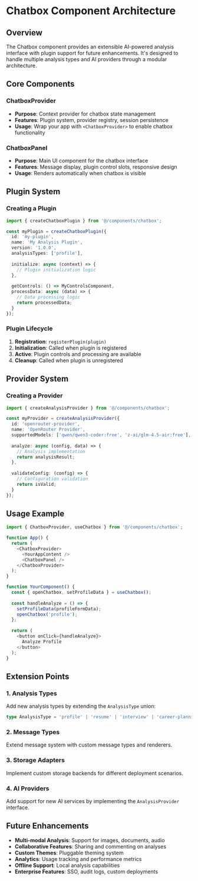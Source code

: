 # Chatbox Component Architecture

## Overview

The Chatbox component provides an extensible AI-powered analysis interface with plugin support for future enhancements. It's designed to handle multiple analysis types and AI providers through a modular architecture.

## Core Components

### ChatboxProvider
- **Purpose**: Context provider for chatbox state management
- **Features**: Plugin system, provider registry, session persistence
- **Usage**: Wrap your app with `<ChatboxProvider>` to enable chatbox functionality

### ChatboxPanel
- **Purpose**: Main UI component for the chatbox interface
- **Features**: Message display, plugin control slots, responsive design
- **Usage**: Renders automatically when chatbox is visible

## Plugin System

### Creating a Plugin
```typescript
import { createChatboxPlugin } from '@/components/chatbox';

const myPlugin = createChatboxPlugin({
  id: 'my-plugin',
  name: 'My Analysis Plugin',
  version: '1.0.0',
  analysisTypes: ['profile'],
  
  initialize: async (context) => {
    // Plugin initialization logic
  },
  
  getControls: () => MyControlsComponent,
  processData: async (data) => {
    // Data processing logic
    return processedData;
  }
});
```

### Plugin Lifecycle
1. **Registration**: `registerPlugin(plugin)`
2. **Initialization**: Called when plugin is registered
3. **Active**: Plugin controls and processing are available
4. **Cleanup**: Called when plugin is unregistered

## Provider System

### Creating a Provider
```typescript
import { createAnalysisProvider } from '@/components/chatbox';

const myProvider = createAnalysisProvider({
  id: 'openrouter-provider',
  name: 'OpenRouter Provider',
  supportedModels: ['qwen/qwen3-coder:free', 'z-ai/glm-4.5-air:free'],
  
  analyze: async (config, data) => {
    // Analysis implementation
    return analysisResult;
  },
  
  validateConfig: (config) => {
    // Configuration validation
    return isValid;
  }
});
```

## Usage Example

```typescript
import { ChatboxProvider, useChatbox } from '@/components/chatbox';

function App() {
  return (
    <ChatboxProvider>
      <YourAppContent />
      <ChatboxPanel />
    </ChatboxProvider>
  );
}

function YourComponent() {
  const { openChatbox, setProfileData } = useChatbox();
  
  const handleAnalyze = () => {
    setProfileData(profileFormData);
    openChatbox('profile');
  };
  
  return (
    <button onClick={handleAnalyze}>
      Analyze Profile
    </button>
  );
}
```

## Extension Points

### 1. Analysis Types
Add new analysis types by extending the `AnalysisType` union:
```typescript
type AnalysisType = 'profile' | 'resume' | 'interview' | 'career-planning';
```

### 2. Message Types
Extend message system with custom message types and renderers.

### 3. Storage Adapters
Implement custom storage backends for different deployment scenarios.

### 4. AI Providers
Add support for new AI services by implementing the `AnalysisProvider` interface.

## Future Enhancements

- **Multi-modal Analysis**: Support for images, documents, audio
- **Collaborative Features**: Sharing and commenting on analyses
- **Custom Themes**: Pluggable theming system
- **Analytics**: Usage tracking and performance metrics
- **Offline Support**: Local analysis capabilities
- **Enterprise Features**: SSO, audit logs, custom deployments